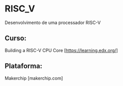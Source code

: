 # RISC_V
Desenvolvimento de uma processador RISC-V 

## Curso: 
  Building a RISC-V CPU Core [https://learning.edx.org/]
## Plataforma: 
  Makerchip [makerchip.com]
